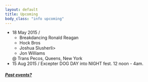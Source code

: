 ```yaml
---
layout: default
title: Upcoming 
body_class: "info upcoming"
---
```

<ul class="classed root">

  <li class="canceled music">18 May 2015 /
    <ul>
      <li>Breakdancing Ronald Reagan</li>
      <li>Hock Bros</li>
      <li>Joshua Slusherli>
      <li class="more">Jon Williams</li>
    </ul>
    @ Trans Pecos, Queens, New York
  </li>



  <li class="music">15 Aug 2015 / <span class="more">Excepter</span> DOG DAY into NIGHT fest. 12 noon - 4am.</li>
</ul>

<h5><a href="chronology.html">Past events?</a></h5>
